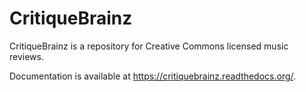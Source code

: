 # CritiqueBrainz

CritiqueBrainz is a repository for Creative Commons licensed music reviews.

Documentation is available at https://critiquebrainz.readthedocs.org/. 
